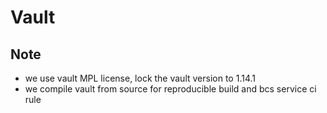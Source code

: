 # Vault

## Note
- we use vault MPL license, lock the vault version to 1.14.1
- we compile vault from source for reproducible build and bcs service ci rule
